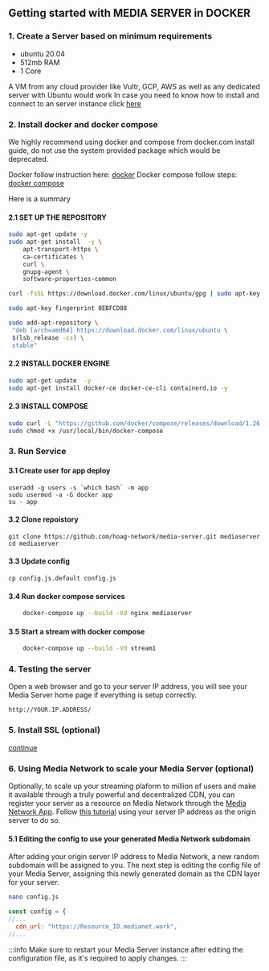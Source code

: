 ## Getting started with MEDIA SERVER in DOCKER

### 1. Create a Server based on minimum requirements 
 * ubuntu 20.04
 * 512mb RAM
 * 1 Core

A VM from any cloud provider like Vultr, GCP, AWS as well as any dedicated server with Ubuntu would work
In case you need to know how to install and connect to an server instance click [here](https://github.com/hoag-network/media-server/blob/development/docs/install_connect_server.md) 

### 2. Install docker and docker compose

We highly recommend using docker and compose from docker.com install guide, do not use the system provided package
which would be deprecated.

Docker follow instruction here: [docker](https://docs.docker.com/install/)
Docker compose follow steps: [docker compose](https://docs.docker.com/compose/install/)

Here is a summary

#### 2.1 SET UP THE REPOSITORY
```bash
sudo apt-get update -y
sudo apt-get install  -y \
    apt-transport-https \
    ca-certificates \
    curl \
    gnupg-agent \
    software-properties-common
```

```bash
curl -fsSL https://download.docker.com/linux/ubuntu/gpg | sudo apt-key add -
```
```bash
sudo apt-key fingerprint 0EBFCD88
```

```bash
sudo add-apt-repository \
 "deb [arch=amd64] https://download.docker.com/linux/ubuntu \
 $(lsb_release -cs) \
 stable"
```

#### 2.2 INSTALL DOCKER ENGINE

```bash
sudo apt-get update  -y
sudo apt-get install docker-ce docker-ce-cli containerd.io -y
```

#### 2.3 INSTALL COMPOSE
```bash
sudo curl -L "https://github.com/docker/compose/releases/download/1.26.2/docker-compose-$(uname -s)-$(uname -m)" -o /usr/local/bin/docker-compose
sudo chmod +x /usr/local/bin/docker-compose
```

### 3. Run Service

#### 3.1 Create user for app deploy
	useradd -g users -s `which bash` -m app
	sudo usermod -a -G docker app
	su - app

#### 3.2 Clone repoistory
	git clone https://github.com/hoag-network/media-server.git mediaserver
	cd mediaserver

#### 3.3 Update config
    cp config.js.default config.js

#### 3.4 Run docker compose services

```bash
	docker-compose up --build -Vd nginx mediaserver
```

#### 3.5 Start a stream with docker compose
```bash
	docker-compose up --build -Vd stream1
```

### 4. Testing the server

Open a web browser and go to your server IP address, you will see your Media Server home page if everything is setup correctly.
```
http://YOUR.IP.ADDRESS/
```

### 5. Install SSL (optional)
[continue](https://github.com/hoag-network/media-server/blob/development/docs/install_ssl.md)


### 6. Using Media Network to scale your Media Server (optional)

Optionally, to scale up your streaming plaform to million of users and make it available through a truly powerful and decentralized CDN, you can register your server as a resource on Media Network through the [Media Network App](https://app.media.network). Follow [this tutorial](https://docs.media.network/app-setup) using your server IP address as the origin server to do so.

#### 5.1 Editing the config to use your generated Media Network subdomain

After adding your origin server IP address to Media Network, a new random subdomain will be assigned to you. The next step is editing the config file of your Media Server, assigning this newly generated domain as the CDN layer for your server.

```bash
nano config.js
```

```js title="mediaserver/config.js"
const config = {
//...
  cdn_url: "https://Resource_ID.medianet.work",
//...
```

:::info
Make sure to restart your Media Server instance after editing the configuration file, as it's required to apply changes.
:::
